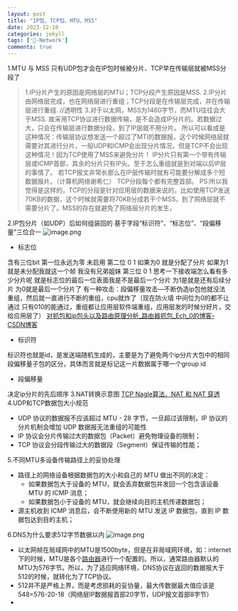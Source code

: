 ```yaml
---
layout: post
title: "IP包、TCP包、MTU、MSS"
date: 2023-12-10
categories: jekyll
tags: ['🥁-Network']
comments: true
---
```


1.MTU 与 MSS
只有UDP包才会在IP包时候被分片、TCP早在传输层就被MSS分段了
> 1.IP分片产生的原因是网络层的MTU；TCP分段产生原因是MSS.
> 2.IP分片由网络层完成，也在网络层进行重组；TCP分段是在传输层完成，并在传输层进行重组.   //透明性
> 3.对于以太网，MSS为1460字节，而MTU往往会大于MSS.
> 故采用TCP协议进行数据传输，是不会造成IP分片的。若数据过大，只会在传输层进行数据分段，到了IP层就不用分片。
> 所以可以看成是这种情况：传输层协议想发送一个超过了MTI的数据报，这个时候网络层就需要对其进行分片，一般UDP和ICMP会出现分片情况，但是TCP不会出现这种情况！因为TCP使用了MSS来避免分片！
> IP分片只有第一个带有传输层或ICMP首部，其余的分片只有IP头。至于怎么重组就是到对端以后IP层的事情了。
> 若TCP报文非常长那么在IP层传输时就有可能要分解成多个短数据报片。（计算机网络谢希仁）
> TCP分段每个都有完整首部。
> PS:所以我觉得是这样的，TCP的分段是针对应用层的数据来说的，比如使用TCP发送70KB的数据，这个时候就需要将70KB分成若干个MSS，到了网络层就不需要分片了。MSS的存在就避免了网络层分片的发生，

2.IP包分片（如UDP）后如何组装回的
基于字段“标识符”、“标志位”、“段偏移量”三位合一
![image.png]({{site.baseurl}}/images\1692166951653-561f71db-86da-4b70-8d3a-726d4226ee92.png)

- 标志位

含有三位bit
第一位永远为零 未启用
第二位 0 1 如果为0 就是分配了分片
如果为1 就是未分配我就这一个帧 我没有兄弟姐妹
第三位 0 1
思考一下接收端怎么看有多少分片呢 就是标志位的最后一位表面我是不是最后一个分片
为1是就是还有后续分片
为0就是最后一个分片了
有一种攻击：段偏移量攻击—不断伪造ip包他就没法重组，然后就一直进行不断的重组，cpu就炸了（现在防火墙 中间位为0的都不让通过 只有010的能通过，重组都让应用层软件端重组，应用层发的时候分好片，交给应用层了）
[对抓包和ip包头以及路由原理分析_路由器抓包_Ech_0的博客-CSDN博客](https://blog.csdn.net/u011407763/article/details/104951675/)

- 标识符

标识符也就是id，是发送端随机生成的，主要是为了避免两个ip分片大包中的相同段偏移量子包的区分，具体而言就是标记这一片数据属于哪一个group id

- 段偏移量

决定ip分片的先后顺序
3.NAT转换示意图
[TCP Nagle算法、NAT 和 NAT 穿透](https://www.yuque.com/u26180163/gd4gdh/epis0ggvb0lfgl4y?view=doc_embed&inner=Plo2r)
4.UDP和TCP数据包大小规范

- UDP 协议的数据报不应该超过 MTU - 28 字节，一旦超过该限制，IP 协议的分片机制会增加 UDP 数据报无法重组的可能性
- IP 协议会分片传输过大的数据包（Packet）避免物理设备的限制；
- TCP 协议会分段传输过大的数据段（Segment）保证传输的性能；

5.不同MTU多设备传输路径上的妥协处理

- 路径上的网络设备根据数据包的大小和自己的 MTU 做出不同的决定：
   - 如果数据包大于设备的 MTU，就会丢弃数据包并发回一个包含该设备 MTU 的 ICMP 消息；
   - 如果数据包小于设备的 MTU，就会继续向目的主机传递数据包；
- 源主机收到 ICMP 消息后，会不断使用新的 MTU 发送 IP 数据包，直到 IP 数据包达到目的主机；

6.DNS为什么要求512字节数据以内
![image.png]({{site.baseurl}}/images\1691988198585-fba685e5-10cb-4a90-99c5-a9bfc27077bc.png)

- 以太网帧在局域网中的MTU是1500byte，但是在非局域网环境，如：internet下的时候，MTU是各个[路由器](https://so.csdn.net/so/search?q=%E8%B7%AF%E7%94%B1%E5%99%A8&spm=1001.2101.3001.7020)进行一个配置的。所以，通常路由器默认的MTU为576字节。所以，为了适应网络环境，DNS协议在返回的数据报大于512的时候，就转化为了TCP协议。
- 512并不是严格上界，而是考虑损耗的妥协量，最大传数据最大值应该是548=576-20-18（网络层IP数据报首部20字节，UDP报文首部8字节）
- 

